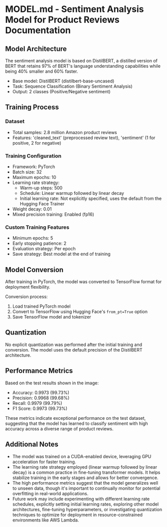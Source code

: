 # MODEL.md - Sentiment Analysis Model for Product Reviews Documentation

## Model Architecture

The sentiment analysis model is based on DistilBERT, a distilled version of BERT that retains 97% of BERT's language understanding capabilities while being 40% smaller and 60% faster. 

- Base model: DistilBERT (distilbert-base-uncased)
- Task: Sequence Classification (Binary Sentiment Analysis)
- Output: 2 classes (Positive/Negative sentiment)

## Training Process

### Dataset
- Total samples: 2.8 million Amazon product reviews
- Features: 'cleaned_text' (preprocessed review text), 'sentiment' (1 for positive, 2 for negative)

### Training Configuration
- Framework: PyTorch
- Batch size: 32
- Maximum epochs: 10
- Learning rate strategy:
  - Warm-up steps: 500
  - Schedule: Linear warmup followed by linear decay
  - Initial learning rate: Not explicitly specified, uses the default from the Hugging Face Trainer
- Weight decay: 0.01
- Mixed precision training: Enabled (fp16)

### Custom Training Features
- Minimum epochs: 5
- Early stopping patience: 2
- Evaluation strategy: Per epoch
- Save strategy: Best model at the end of training

## Model Conversion

After training in PyTorch, the model was converted to TensorFlow format for deployment flexibility.

Conversion process:
1. Load trained PyTorch model
2. Convert to TensorFlow using Hugging Face's `from_pt=True` option
3. Save TensorFlow model and tokenizer

## Quantization

No explicit quantization was performed after the initial training and conversion. The model uses the default precision of the DistilBERT architecture.

## Performance Metrics

Based on the test results shown in the image:

- Accuracy: 0.9973 (99.73%)
- Precision: 0.9968 (99.68%)
- Recall: 0.9979 (99.79%)
- F1 Score: 0.9973 (99.73%)

These metrics indicate exceptional performance on the test dataset, suggesting that the model has learned to classify sentiment with high accuracy across a diverse range of product reviews.

## Additional Notes

- The model was trained on a CUDA-enabled device, leveraging GPU acceleration for faster training.
- The learning rate strategy employed (linear warmup followed by linear decay) is a common practice in fine-tuning transformer models. It helps stabilize training in the early stages and allows for better convergence.
- The high performance metrics suggest that the model generalizes well to unseen data, though it's important to continually monitor for potential overfitting in real-world applications.
- Future work may include experimenting with different learning rate schedules, explicitly setting initial learning rates, exploring other model architectures, fine-tuning hyperparameters, or investigating quantization techniques to optimize for deployment in resource-constrained environments like AWS Lambda.

